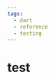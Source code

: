 ```yaml
---
tags:
  - dart
  - reference
  - testing
---
```


# test

<!--
TODO: Finish this reference
TODO: Add tutorial and link to it
TODO: Add any recipes and link to them
-->
